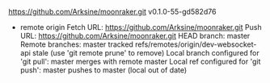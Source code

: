https://github.com/Arksine/moonraker.git
v0.1.0-55-gd582d76
* remote origin
  Fetch URL: https://github.com/Arksine/moonraker.git
  Push  URL: https://github.com/Arksine/moonraker.git
  HEAD branch: master
  Remote branches:
    master                                tracked
    refs/remotes/origin/dev-websocket-api stale (use 'git remote prune' to remove)
  Local branch configured for 'git pull':
    master merges with remote master
  Local ref configured for 'git push':
    master pushes to master (local out of date)
